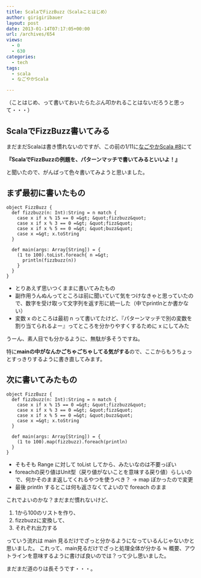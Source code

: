 ```yaml
---
title: ScalaでFizzBuzz（Scalaことはじめ）
author: girigiribauer
layout: post
date: 2013-01-14T07:17:05+00:00
url: /archives/654
views:
  - 0
  - 630
categories:
  - tech
tags:
  - scala
  - なごやかScala

---
```

（ことはじめ、って書いておいたらたぶん叩かれることはないだろうと思って・・・）

## ScalaでFizzBuzz書いてみる

まだまだScalaは書き慣れないのですが、この前の1/11に[なごやかScala #8][1]にて

**『ScalaでFizzBuzzの例題を、パターンマッチで書いてみるといいよ！』**

と聞いたので、がんばって色々書いてみようと思いました。

## まず最初に書いたもの

    object FizzBuzz {
      def fizzbuzz(n: Int):String = n match {
        case x if x % 15 == 0 =&gt; &quot;fizzbuzz&quot;
        case x if x % 3 == 0 =&gt; &quot;fizz&quot;
        case x if x % 5 == 0 =&gt; &quot;buzz&quot;
        case x =&gt; x.toString
      }
    
      def main(args: Array[String]) = {
        (1 to 100).toList.foreach{ n =&gt;
          println(fizzbuzz(n))
        }
      }
    }
    

  * とりあえず思いつくままに書いてみたもの
  * 副作用うんぬんってところは前に聞いていて気をつけなきゃと思っていたので、数字を受け取って文字列を返す形に統一した（中でprintlnとか書かない）
  * 変数 x のところは最初 n って書いてたけど、『パターンマッチで別の変数を割り当てられるよー』ってところを分かりやすくするために x にしてみた

うーん、素人目でも分かるように、無駄が多そうですね。

特に**mainの中がなんかごちゃごちゃしてる気がする**ので、ここからもうちょっとすっきりするように書き直してみます。

## 次に書いてみたもの

    object FizzBuzz {
      def fizzbuzz(n: Int):String = n match {
        case x if x % 15 == 0 =&gt; &quot;fizzbuzz&quot;
        case x if x % 3 == 0 =&gt; &quot;fizz&quot;
        case x if x % 5 == 0 =&gt; &quot;buzz&quot;
        case x =&gt; x.toString
      }
    
      def main(args: Array[String]) = {
        (1 to 100).map(fizzbuzz).foreach(println)
      }
    }
    

  * そもそも Range に対して toList してから、みたいなのは不要っぽい
  * foreachの戻り値はUnit型（戻り値がないことを意味する戻り値）らしいので、何かそのまま返してくれるやつを使うべき？ -> map ぽかったので変更
  * 最後 println するとこは何も返さなくてよいので foreach のまま

これでよいのかな？まだまだ慣れないけど、

  1. 1から100のリストを作り、
  2. fizzbuzzに変換して、
  3. それぞれ出力する

っていう流れは main 見るだけでざっと分かるようになっているんじゃないかと思いました。 これって、main見るだけでざっと処理全体が分かる ≒ 概要、アウトラインを意味するように書けば良いのでは？って少し思いました。

まだまだ道のりは長そうです・・・。

 [1]: http://partake.in/events/ff2ed11e-e438-4dde-809e-5e3bf8ab6c07

